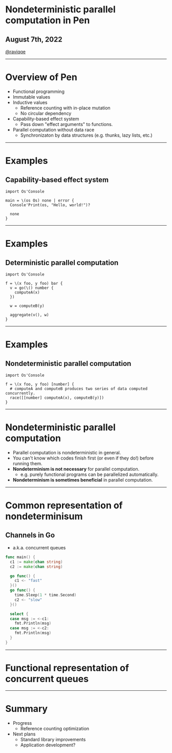 # Nondeterministic parallel computation in Pen

## August 7th, 2022

[@raviqqe](https://github.com/raviqqe)

---

# Overview of Pen

- Functional programming
- Immutable values
- Inductive values
  - Reference counting with in-place mutation
  - No circular dependency
- Capability-based effect system
  - Pass down "effect arguments" to functions.
- Parallel computation without data race
  - Synchronizaton by data structures (e.g. thunks, lazy lists, etc.)

---

# Examples

## Capability-based effect system

```pen
import Os'Console

main = \(os Os) none | error {
  Console'Print(os, "Hello, world!")?

  none
}
```

---

# Examples

## Deterministic parallel computation

```pen
import Os'Console

f = \(x foo, y foo) bar {
  v = go(\() number {
    computeA(x)
  })

  w = computeB(y)

  aggregate(v(), w)
}
```

---

# Examples

## Nondeterministic parallel computation

```pen
import Os'Console

f = \(x foo, y foo) [number] {
  # computeA and computeB produces two series of data computed concurrently.
  race([[number] computeA(x), computeB(y)])
}
```

---

# Nondeterministic parallel computation

- Parallel computation is nondeterministic in general.
- You can't know which codes finish first (or even if they do!) before running them.
- **Nondeterminism is not necessary** for parallel computation.
  - e.g. purely functional programs can be parallelized automatically.
- **Nondeterminism is sometimes beneficial** in parallel computation.

---

# Common representation of nondeterminisum

## Channels in Go

- a.k.a. concurrent queues

```go
func main() {
  c1 := make(chan string)
  c2 := make(chan string)

  go func() {
    c1 <- "fast"
  }()
  go func() {
    time.Sleep(1 * time.Second)
    c2 <- "slow"
  }()

  select {
  case msg := <-c1:
    fmt.Println(msg)
  case msg := <-c2:
    fmt.Println(msg)
  }
}
```

---

# Functional representation of concurrent queues

---

# Summary

- Progress
  - Reference counting optimization
- Next plans
  - Standard library improvements
  - Application development?
